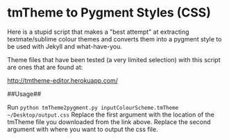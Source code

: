 tmTheme to Pygment Styles (CSS)
===============================

Here is a stupid script that makes a "best attempt" at extracting 
textmate/sublime colour themes and converts them into a pygment style 
to be used with Jekyll and what-have-you.

Theme files that have been tested (a very limited selection) with this script
are ones that are found at:

<http://tmtheme-editor.herokuapp.com/>

##Usage##

Run `python tmTheme2pygment.py inputColourScheme.tmTheme ~/Desktop/output.css`
Replace the first argument with the location of the tmTheme file you downloaded from the link above.
Replace the second argument with where you want to output the css file.
